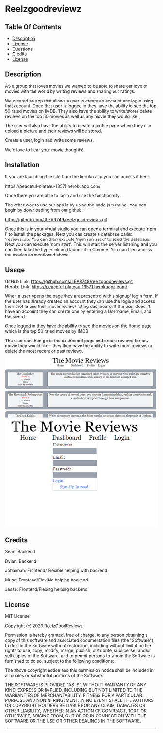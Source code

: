 # Reelzgoodreviewz

 ## Table Of Contents
  - [Description](#description)
  - [License](#license)
  - [Questions](#questions)
  - [Credits](#credits)
  - [License](#license)


## Description

AS a group that loves movies we wanted to be able to share our love of movies with the world by writing reviews and sharing our ratings.

We created an app that allows a user to create an account and login using that account.  Once that user is logged in they have the ability to see the top 50 rated movies on IMDB.  They also have the ability to write/store/ delete reviews on the top 50 movies as well as any movie they would like.

The user will also have the ability to create a profile page where they can upload a picture and their reviews will be stored.

Create a user, login and write some reviews.

We'd love to hear your movie thoughts!!



## Installation

If you are launching the site from the heroku app you can access it here:<br>

https://peaceful-plateau-13571.herokuapp.com/<br>

Once there you are able to login and use the functionality.

The other way to use our app is by using the node.js terminal.  You can begin by downloading from our github:<br>

https://github.com/JLEAR749/reelzgoodreviews.git<br>

Once this is in your visual studio you can open a terminal and execute 'npm i' to install the packages.  Next you can create a database called 'reviews_db.  You can then execute 'npm run seed' to seed the database.  Next you can execute 'npm start'.  This will start the server listening and you can then take the hyperlink and launch it in Chrome.  You can then access the movies as mentioned above.


## Usage

GitHub Link:  https://github.com/JLEAR749/reelzgoodreviews.git <br>
Heroku Link:  https://peaceful-plateau-13571.herokuapp.com/

When a user opens the page they are presented with a signup/ login form.  If the user has already created an account they can use the login and access their profile and their movie review/ rating dashboard.  If the user doesn't have an account they can create one by entering a Username, Email, and Password.

Once logged in they have the ability to see the movies on the Home page which is the top 50 rated movies by IMDB 

The user can then go to the dashboard page and create reviews for any movie they would like - they then have the ability to write more reviews or delete the most recent or past reviews.

![Movie List](./Assets/Movie%20Page.png)
![Login Page](./Assets/Login%20Page.png)

## Credits

Sean: Backend<br>

Dylan: Backend<br>

Johannah: Frontend/ Flexible helping with backend<br>

Muad: Frontend/Flexible helping backend<br>

Jesse: Frontend/Flexing helping backend<br>


## License

MIT License

Copyright (c) 2023 ReelzGoodReviewz

Permission is hereby granted, free of charge, to any person obtaining a copy
of this software and associated documentation files (the "Software"), to deal
in the Software without restriction, including without limitation the rights
to use, copy, modify, merge, publish, distribute, sublicense, and/or sell
copies of the Software, and to permit persons to whom the Software is
furnished to do so, subject to the following conditions:

The above copyright notice and this permission notice shall be included in all
copies or substantial portions of the Software.

THE SOFTWARE IS PROVIDED "AS IS", WITHOUT WARRANTY OF ANY KIND, EXPRESS OR
IMPLIED, INCLUDING BUT NOT LIMITED TO THE WARRANTIES OF MERCHANTABILITY,
FITNESS FOR A PARTICULAR PURPOSE AND NONINFRINGEMENT. IN NO EVENT SHALL THE
AUTHORS OR COPYRIGHT HOLDERS BE LIABLE FOR ANY CLAIM, DAMAGES OR OTHER
LIABILITY, WHETHER IN AN ACTION OF CONTRACT, TORT OR OTHERWISE, ARISING FROM,
OUT OF OR IN CONNECTION WITH THE SOFTWARE OR THE USE OR OTHER DEALINGS IN THE
SOFTWARE.

---
